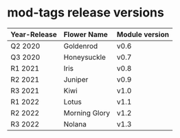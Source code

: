 # mod-tags release versions

| **Year-Release** | **Flower Name** | **Module version** |
|:-----------------|:----------------|:-------------------|
| Q2 2020          | Goldenrod       | v0.6               |
| Q3 2020          | Honeysuckle     | v0.7               |
| R1 2021          | Iris            | v0.8               |
| R2 2021          | Juniper         | v0.9               |
| R3 2021          | Kiwi            | v1.0               |
| R1 2022          | Lotus           | v1.1               |
| R2 2022          | Morning Glory   | v1.2               |
| R3 2022          | Nolana          | v1.3               |
